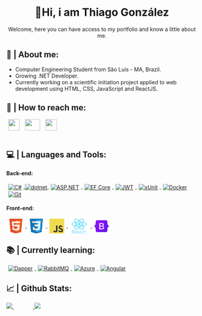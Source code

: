 <div align="center">
  <h1>👋Hi, i am Thiago González</h1>
  <p>Welcome, here you can have access to my portfolio and know a little about me.</p>
</div>

<div>
  <h2>🧐 | About me: </h1>
  <ul>
    <li>Computer Engineering Student from São Luís - MA, Brazil.</li>
    <li>Growing .NET Developer.</li>
    <li>Currently working on a scientific initiation project applied to web development using HTML, CSS, JavaScript and ReactJS.</li>
  </ul>
</div>

<div> 
  <h2>📩 | How to reach me: </h2>
  <a href="https://www.linkedin.com/in/thiago-gonz%C3%A1lez-94b103217/" target="_blank"><img hspace="5" src="https://cdn.icon-icons.com/icons2/805/PNG/128/linkedin_icon-icons.com_65929.png" target="_blank" width="30" height="30"></a> 
  <a href="https://instagram.com/thiagogonzalez_" target="_blank"><img hspace="5" src="https://raw.githubusercontent.com/rahuldkjain/github-profile-readme-generator/master/src/images/icons/Social/instagram.svg" target="_blank" height="30" width="40"></a>
  <a href = "mailto:contatothiagogonzalez@gmail.com"><img hspace="5" src="https://user-images.githubusercontent.com/80121288/134347624-e4479d7f-217b-4bb3-af01-fc9e4faf2dcf.png" target="_blank" width="30" height="30"></a>
</div>

<div style="display: inline_block"><br>
  <h2>💻 | Languages and Tools: </h2>
  <h4>Back-end:</h4>
  <a href = "https://github.com/thiago-gonzalez">
  <img align="center" alt="C#" width="40" height="40" hspace="5" src="https://cdn.icon-icons.com/icons2/2415/PNG/128/csharp_original_logo_icon_146578.png"></img>
    <img align="center" alt="dotnet" height="40" width="40" src="https://upload.wikimedia.org/wikipedia/commons/thumb/e/ee/.NET_Core_Logo.svg/1200px-.NET_Core_Logo.svg.png"/>
    <img align="center" alt="ASP.NET" width="50" height="40" hspace="5" src="https://cdn.discordapp.com/attachments/974356348533895228/983041244525629480/asp.net.png" />
    <img align="center" alt="EF Core" width="75" height="40" hspace="5" src="https://blog.sharetechlinks.com/wp-content/uploads/2020/11/ef-core-featured.png" />
    <img align="center" alt="JWT" width="80" height="40" hspace="5" src="https://miro.medium.com/max/790/0*ztIjuZkjxOEqu2Dt.png" />
    <img align="center" alt="xUnit" width="40" height="40" hspace="5" src="https://avatars.githubusercontent.com/u/2092016?s=280&v=4" />
    <img align="center" alt="Docker" width="50" height="50" hspace="5" src="https://cdn.icon-icons.com/icons2/2415/PNG/128/docker_original_wordmark_logo_icon_146557.png" />
    <img align="center" alt="Git" width="40" height="40" hspace="5" src="https://camo.githubusercontent.com/fbfcb9e3dc648adc93bef37c718db16c52f617ad055a26de6dc3c21865c3321d/68747470733a2f2f7777772e766563746f726c6f676f2e7a6f6e652f6c6f676f732f6769742d73636d2f6769742d73636d2d69636f6e2e737667">
  </a>
  <h4>Front-end:</h4>
  <a href="https://github.com/thiago-gonzalez">
     <img align="center" alt="HTML" width="40" height="40" hspace="5" src="https://raw.githubusercontent.com/devicons/devicon/master/icons/html5/html5-original.svg">
    <img align="center" alt="CSS" width="40" height="40" hspace="5" src="https://raw.githubusercontent.com/devicons/devicon/master/icons/css3/css3-original.svg">
    <img align="center" alt="Js" width="40" height="40" hspace="5" src="https://raw.githubusercontent.com/devicons/devicon/master/icons/javascript/javascript-original.svg">
  <img align="center" alt="React Js" width="50" height="40" hspace="5" src="https://raw.githubusercontent.com/devicons/devicon/master/icons/react/react-original-wordmark.svg"></img>
    <img align="center" alt="Bootstrap" width="40" height="40" hspace="5" src="https://raw.githubusercontent.com/devicons/devicon/master/icons/bootstrap/bootstrap-original.svg">
  </a>
</div>

<div style="display: inline_block">
  <h2>📚 | Currently learning: </h2>
  <a href = "https://github.com/thiago-gonzalez">
    <img align="center" alt="Dapper" width="80" height="40" hspace="5" src="https://i0.wp.com/henriquemauri.net/wp-content/uploads/2022/02/dapper-dotnet.png?fit=804%2C403&ssl=1" />
    <img align="center" alt="RabbitMQ" width="40" height="40" hspace="5" src="https://cdn.iconscout.com/icon/free/png-256/rabbitmq-282296.png" />
    <img align="center" alt="Azure" width="40" height="40" hspace="5" src="https://iconape.com/wp-content/png_logo_vector/microsoft-azure-logo.png" />
    <img align="center" alt="Angular" width="40" height="40" hspace="5" src="https://cdn.icon-icons.com/icons2/2107/PNG/128/file_type_angular_icon_130754.png" />
  </a>
</div>
 
  <div>
    <h2>📈 | Github Stats: </h2>
    <a href="https://github.com/thiago-gonzalez">
    <img height="150rem" src="https://github-readme-stats.vercel.app/api?username=thiago-gonzalez&show_icons=true&title_color=ffa726&text_color=fff&icon_color=F7EF8A&bg_color=000&include_all_commits=true&count_private=true" />
      <img width="50px" />
    <img height="150rem" src="https://github-readme-stats.vercel.app/api/top-langs/?username=thiago-gonzalez&layout=compact&langs_count=7&title_color=ffa726&text_color=fff&bg_color=000"/><br><br>
  </div>
  
